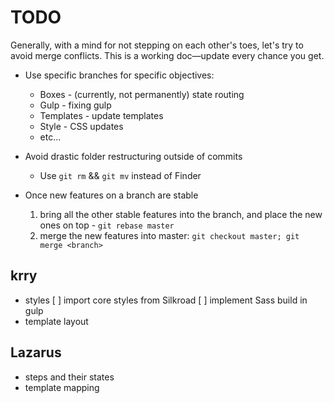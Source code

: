 # TODO

Generally, with a mind for not stepping on each other's toes, let's try to avoid merge conflicts. This is a working doc—update every chance you get.

* Use specific branches for specific objectives: 
	* Boxes - (currently, not permanently) state routing
	* Gulp - fixing gulp
	* Templates - update templates
	* Style - CSS updates
	* etc...

* Avoid drastic folder restructuring outside of commits
	* Use ````git rm```` && ````git mv```` instead of Finder

* Once new features on a branch are stable
    1. bring all the other stable features into the branch, and place the new ones on top - `git rebase master`
    2. merge the new features into master: `git checkout master; git merge <branch>`


## krry

* styles
    [ ] import core styles from Silkroad
    [ ] implement Sass build in gulp
* template layout


## Lazarus

* steps and their states
* template mapping

